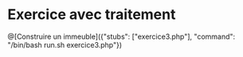# Exercice avec traitement

@[Construire un immeuble]({"stubs": ["exercice3.php"], "command": "/bin/bash run.sh exercice3.php"})